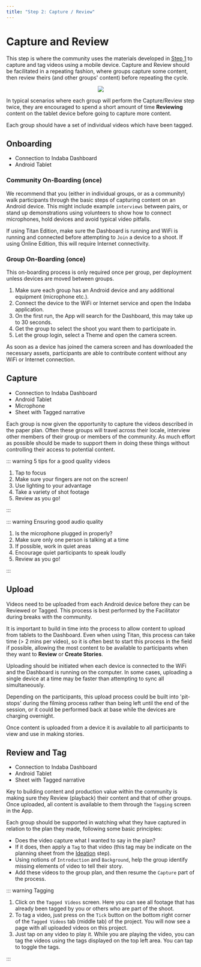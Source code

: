```yaml
---
title: "Step 2: Capture / Review"
---
```


<ReadTime />

<Steps :step="2"/>

# Capture and Review

<Leader>

This step is where the community uses the materials developed in [Step 1](/guide/ideation/) to capture and tag videos using a mobile device. Capture and Review should be facilitated in a repeating fashion, where groups capture some content, then review theirs (and other groups' content) before repeating the cycle.

<div style="text-align:center">
<img src="/imgs/capture.svg" />
</div>

In typical scenarios where each group will perform the Capture/Review step twice, they are encouraged to spend a short amount of time **Reviewing** content on the tablet device before going to capture more content. 

</Leader>

<Tip title="Outcome of Step">

Each group should have a set of individual videos which have been tagged.

</Tip>

<TimeGuide title="30 mins">

## Onboarding

</TimeGuide>

<Materials title="Materials">

- Connection to Indaba Dashboard
- Android Tablet

</Materials>


### Community On-Boarding (once)

<App />

We recommend that you (either in individual groups, or as a community) walk participants through the basic steps of capturing content on an Android device. This might include example `interviews` between pairs, or stand up demonstrations using volunteers to show how to connect microphones, hold devices and avoid typical video pitfalls.

<AdminRole title="Facilitator Action: Run the Dashboard">

If using Titan Edition, make sure the Dashboard is running and WiFi is running and connected before attempting to `Join` a device to a shoot. If using Online Edition, this will require Internet connectivity.

</AdminRole>

### Group On-Boarding (once)

<App />

This on-boarding process is only required once per group, per deployment unless devices are moved between groups.

1. Make sure each group has an Android device and any additional equipment (microphone etc.).
2. Connect the device to the WiFi or Internet service and open the Indaba application.
3. On the first run, the App will search for the Dashboard, this may take up to 30 seconds.
4. Get the group to select the shoot you want them to participate in.
5. Let the group login, select a Theme and open the camera screen.

As soon as a device has joined the camera screen and has downloaded the necessary assets, participants are able to contribute content without any WiFi or Internet connection.

<TimeGuide title="3-4 hours (over ~2 days)">

## Capture

</TimeGuide>

<Materials title="Materials">

- Connection to Indaba Dashboard
- Android Tablet
- Microphone
- Sheet with Tagged narrative

</Materials>

<App />
<Paper />

Each group is now given the opportunity to capture the videos described in the paper plan. Often these groups will travel across their locale, interview other members of their group or members of the community. As much effort as possible should be made to support them in doing these things without controlling their access to potential content.

::: warning 5 tips for a good quality videos

1. Tap to focus
2. Make sure your fingers are not on the screen! 
3. Use lighting to your advantage
4. Take a variety of shot footage
5. Review as you go!

:::

::: warning Ensuring good audio quality

1. Is the microphone plugged in properly? 
2. Make sure only one person is talking at a time 
3. If possible, work in quiet areas 
4. Encourage quiet participants to speak loudly 
5. Review as you go!

:::

<TimeGuide title="varies depending on content">

## Upload

</TimeGuide>

<App />
<Dashboard />

Videos need to be uploaded from each Android device before they can be Reviewed or Tagged. This process is best performed by the Facilitator during breaks with the community.

<AdminRole  title="Facilitator Action: Uploading Content">

It is important to build in time into the process to allow content to upload from tablets to the Dashboard. Even when using Titan, this process can take time (> 2 mins per video), so it is often best to start this process in the field if possible, allowing the most content to be available to participants when they want to **Review** or **Create Stories**.

Uploading should be initiated when each device is connected to the WiFi and the Dashboard is running on the computer. In some cases, uploading a single device at a time may be faster than attempting to sync all simultaneously.

Depending on the participants, this upload process could be built into 'pit-stops' during the filming process rather than being left until the end of the session, or it could be performed back at base while the devices are charging overnight.

Once content is uploaded from a device it is available to all participants to view and use in making stories.

</AdminRole>

<TimeGuide title="15 mins for each hour of capture ">

## Review and Tag

</TimeGuide>

<Materials title="Materials">

- Connection to Indaba Dashboard
- Android Tablet
- Sheet with Tagged narrative

</Materials>

<App />
<Dashboard />
<Paper />

Key to building content and production value within the community is making sure they Review (playback) their content and that of other groups. Once uploaded, all content is available to them through the `Tagging` screen in the App.

Each group should be supported in watching what they have captured in relation to the plan they made, following some basic principles:

- Does the video capture what I wanted to say in the plan?
- If it does, then apply a `Tag` to that video (this tag may be indicate on the planning sheet from the [Ideation](/guide/ideation/) step).
- Using notions of `Introduction` and `Background`, help the group identify missing elements of video to tell their story.
- Add these videos to the group plan, and then resume the `Capture` part of the process.

::: warning Tagging

1. Click on the `Tagged Videos` screen. Here you can see all footage that has already been tagged by you or others who are part of the shoot. 
2. To tag a video, just press on the `Tick` button on the bottom right corner of the `Tagged Videos` tab (middle tab) of the project. You will now see a page with all uploaded videos on this project. 
3. Just tap on any video to play it. While you are playing the video, you can tag the videos using the tags displayed on the top left area. You can tap to toggle the tags.

:::